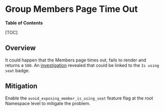 # Group Members Page Time Out

**Table of Contents**

[TOC]

## Overview

It could happen that the Members page times out, fails  to render and returns a `500`. An [investigation](https://gitlab.com/gitlab-org/gitlab/-/issues/459041) revealed that could be linked to the `Is using seat` badge.

## Mitigation

Enable the `avoid_exposing_member_is_using_seat` feature flag at the root Namespace level to mitigate the problem.

